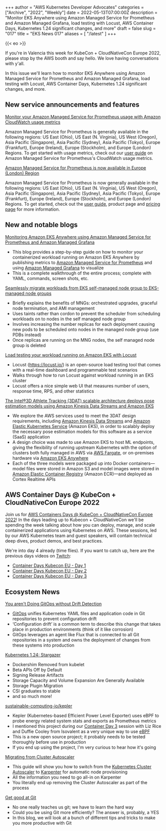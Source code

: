 +++
author = "AWS Kubernetes Developer Advocates"
categories = ["Archive", "2022", "Weekly"]
date = 2022-05-13T07:00:00Z
description = "Monitor EKS Anywhere using Amazon Managed Service for Prometheus and Amazon Managed Grafana, load testing with Locust, AWS Container Days, Kubernetes 1.24 significant changes, and more"
draft = false
slug = "017"
title = "EKS News 017"
aliases = [
    "/latest"
]
+++

{{< eo >}}

If you're in Valencia this week for KubeCon + CloudNativeCon Europe 2022, please stop by the AWS booth and say hello. We love having conversations with y'all.

In this issue we'll learn how to monitor EKS Anywhere using Amazon Managed Service for Prometheus and Amazon Managed Grafana, load testing with Locust, AWS Container Days, Kubernetes 1.24 significant changes, and more.

## New service announcements and features

[Monitor your Amazon Managed Service for Prometheus usage with Amazon CloudWatch usage metrics](https://aws.amazon.com/about-aws/whats-new/2022/05/monitor-amazon-managed-service-prometheus-usage-amazon-cloudwatch-usage-metrics/)

Amazon Managed Service for Prometheus is generally available in the following regions: US East (Ohio), US East (N. Virginia), US West (Oregon), Asia Pacific (Singapore), Asia Pacific (Sydney), Asia Pacific (Tokyo), Europe (Frankfurt), Europe (Ireland), Europe (Stockholm), and Europe (London) Regions. To get started with usage metrics, check out our [user guide](https://docs.aws.amazon.com/prometheus/latest/userguide/what-is-Amazon-Managed-Service-Prometheus.html?utm_campaign=eks-news&utm_source=017) on Amazon Managed Service for Prometheus's CloudWatch usage metrics.

[Amazon Managed Service for Prometheus is now available in Europe (London) Region](https://aws.amazon.com/prometheus/pricing/)

Amazon Managed Service for Prometheus is now generally available in the following regions: US East (Ohio), US East (N. Virginia), US West (Oregon), Asia Pacific (Singapore), Asia Pacific (Sydney), Asia Pacific (Tokyo), Europe (Frankfurt), Europe (Ireland), Europe (Stockholm), and Europe (London) Regions. To get started, check out the [user guide](https://docs.aws.amazon.com/prometheus/latest/userguide/what-is-Amazon-Managed-Service-Prometheus.html?utm_campaign=eks-news&utm_source=017), product page and [pricing page](https://aws.amazon.com/prometheus/pricing/?utm_campaign=eks-news&utm_source=017) for more information.

## New and notable blogs

[Monitoring Amazon EKS Anywhere using Amazon Managed Service for Prometheus and Amazon Managed Grafana](https://aws.amazon.com/blogs/containers/monitoring-amazon-eks-anywhere-using-amazon-managed-service-for-prometheus-and-amazon-managed-grafana/)

* This blog provides a step-by-step guide on how to monitor your containerized workload running on Amazon EKS Anywhere by publishing metrics to [Amazon Managed Service for Prometheus](https://aws.amazon.com/prometheus/) and using [Amazon Managed Grafana](https://aws.amazon.com/grafana/) to visualize
* This is a complete walkthrough of the entire process; complete with YAML, commands, screen shots, etc.

[Seamlessly migrate workloads from EKS self-managed node group to EKS-managed node groups](https://aws.amazon.com/blogs/containers/seamlessly-migrate-workloads-from-eks-self-managed-node-group-to-eks-managed-node-groups/)

* Briefly explains the benefits of MNGs: orchestrated upgrades, graceful node termination, and AMI management
* Uses taints rather than cordon to prevent the scheduler from scheduling workloads on to nodes in the self managed node group
* Involves increasing the number replicas for each deployment causing new pods to be scheduled onto nodes in the managed node group (use PDBs instead)
* Once replicas are running on the MNG nodes, the self managed node group is deleted

[Load testing your workload running on Amazon EKS with Locust](https://aws.amazon.com/blogs/containers/load-testing-your-workload-running-on-amazon-eks-with-locust/)

* Locust (https://locust.io/) is an open-source load testing tool that comes with a real-time dashboard and programmable test scenarios
* Walks through how to run Locust against workload running in an EKS cluster
* Locust offers a nice simple web UI that measures number of users, response time, RPS, and other statistics

[The Intel®3D Athlete Tracking (3DAT) scalable architecture deploys pose estimation models using Amazon Kinesis Data Streams and Amazon EKS](https://aws.amazon.com/blogs/machine-learning/the-intel3d-athlete-tracking-3dat-scalable-architecture-deploys-pose-estimation-models-using-amazon-kinesis-data-streams-and-amazon-eks/)

* We explore the AWS services used to meet the 3DAT design requirements, including [Amazon Kinesis Data Streams](https://aws.amazon.com/kinesis/data-streams/) and [Amazon Elastic Kubernetes Service](https://aws.amazon.com/eks/) (Amazon EKS), in order to scalably deploy the necessary pose estimation models for this software as a service (SaaS) application
* A design choice was made to use Amazon EKS to host ML endpoints, giving the flexibility of running upstream Kubernetes with the option of clusters both fully managed in AWS via [AWS Fargate](https://aws.amazon.com/fargate), or on-premises hardware via [Amazon EKS Anywhere](https://aws.amazon.com/eks/eks-anywhere/)
* Each of the three models were packaged up into Docker containers—model files were stored in Amazon S3 and model images were stored in [Amazon Elastic Container Registry](http://aws.amazon.com/ecr/) (Amazon ECR)—and deployed as Cortex Realtime APIs

## AWS Container Days @ KubeCon + CloudNativeCon Europe 2022

Join us for [AWS Containers Days @ KubeCon + CloudNativeCon Europe 2022](https://awscontainerdayseurope.splashthat.com/)! In the days leading up to Kubecon + CloudNativeCon we'll be spending the week talking about how you can deploy, manage, and scale containerized applications using Kubernetes on AWS. These sessions, led by our AWS Kubernetes team and guest speakers, will contain technical deep dives, product demos, and best practices.

We're into day 4 already (time flies). If you want to catch up, here are the previous days videos on [Twitch](https://www.twitch.tv/aws):

* [Container Days Kubecon EU - Day 1](https://www.twitch.tv/videos/1480150467)
* [Container Days Kubecon EU - Day 2](https://www.twitch.tv/videos/1481022330)
* [Container Days Kubecon EU - Day 3](https://www.twitch.tv/videos/1481899649)

## Ecosystem News

[You aren't Doing GitOps without Drift Detection](https://www.weave.works/blog/you-aren-t-doing-gitops-without-drift-detection)

* [GitOps](https://opengitops.dev) unifies ​​Kubernetes YAML files and application code in Git repositories to prevent configuration drift
* ‘Configuration drift’ is a common term to describe this change that takes place in production environments (think of it like corrosion)
* GitOps leverages an agent like Flux that is connected to all Git repositories in a system and owns the deployment of changes from these systems into production

[Kubernetes 1.24: Stargazer](https://kubernetes.io/blog/2022/05/03/kubernetes-1-24-release-announcement/)

* Dockershim Removed from kubelet
* Beta APIs Off by Default
* Signing Release Artifacts
* Storage Capacity and Volume Expansion Are Generally Available
* Storage Plugin Migration
* CSI graduates to stable
* and so much more!

[sustainable-computing-io/kepler](https://github.com/sustainable-computing-io/kepler)

* Kepler (Kubernetes-based Efficient Power Level Exporter) uses eBPF to probe energy related system stats and exports as Prometheus metrics
* I mentioned this project during our [Container Day 3](https://www.twitch.tv/videos/1481899649) session with Liz Rice and Duffie Cooley from Isovalent as a very unique way to use [eBPF](https://ebpf.io/)
* This is a new open source project; it probably needs to be tested thoroughly before use in production
* If you end up using the project, I'm very curious to hear how it's going

[Migrating from Cluster Autoscaler](https://karpenter.sh/v0.10.0/getting-started/migrating-from-cas/)  

* This guide will show you how to switch from the [Kubernetes Cluster Autoscaler](https://github.com/kubernetes/autoscaler) to [Karpenter](https://karpenter.sh/) for automatic node provisioning
* All the information you need to go all-in on Karpenter
* You literally end up removing the Cluster Autoscaler as part of the process

[Get good at Git](https://kubesimplify.com/get-good-at-git)

* No one really teaches us git; we have to learn the hard way
* Could you be using Git more efficiently? The answer is, probably, a YES
* In this blog, we will look at a bunch of different tips and tricks to make you more productive with Git